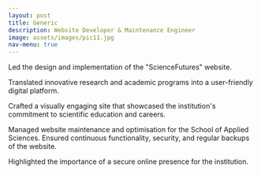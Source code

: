 ```yaml
---
layout: post
title: Generic
description: Website Developer & Maintenance Engineer
image: assets/images/pic11.jpg
nav-menu: true
---
```


Led the design and implementation of the "ScienceFutures" website.

Translated innovative research and academic programs into a user-friendly digital platform.

Crafted a visually engaging site that showcased the institution's commitment to scientific education and careers.

Managed website maintenance and optimisation for the School of Applied Sciences. Ensured continuous functionality, security, and regular backups of the website. 

Highlighted the importance of a secure online presence for the institution.
